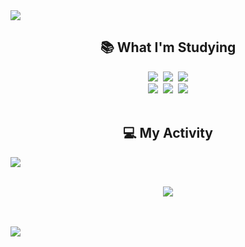 <!-- Top banner -->
<img src="https://capsule-render.vercel.app/api?type=waving&color=f7d49b&height=300&section=header&text=Hello,%20I'm%20Jeong&fontSize=70&fontColor=ffffff&animation=twinkling&fontAlign=55&fontAlignY=30&desc=who%20wanna%20be%20Front-End%20Developer&descSize=25&descAlign=62&descAlignY=50" />

<!-- Desc Section -->
<h2 align="center">📚 What I'm Studying</h2>

<div align="center">
  <img src="https://img.shields.io/badge/HTML5-white?style=flat-square&logo=HTML5&logoColor=white&color=E34F26"/></a>&nbsp;
  <img src="https://img.shields.io/badge/CSS3-white?style=flat-square&logo=CSS3&logoColor=white&color=1572B6"/></a>&nbsp;
  <img src="https://img.shields.io/badge/JavaScript-black?style=flat-square&logo=JavaScript&logoColor=black&color=F7DF1E"/></a>
  <br/>
  <img src="https://img.shields.io/badge/jQuery-white?style=flat-square&logo=jQuery&logoColor=white&color=0769AD"/></a>&nbsp;
  <img src="https://img.shields.io/badge/React-black?style=flat-square&logo=React&logoColor=black&color=61DAFB"/></a>&nbsp;
  <img src="https://img.shields.io/badge/Git-white?style=flat-square&logo=Git&logoColor=white&color=F05032"/></a>
</div>

<br>

<!-- Github stats & Top Langs -->
<h2 align="center">💻 My Activity</h2>

<a href="https://github.com/anuraghazra/github-readme-stats"><img src="https://github-readme-stats.vercel.app/api?username=Jeong-jj&show_icons=true&theme=vue"></a>

<br/>

<div align="center"><a href="https://github.com/anuraghazra/github-readme-stats"><img src="https://github-readme-stats.vercel.app/api/top-langs/?username=Jeong-jj&layout=compact"></a></div>

<br/>
<br/>

<!-- Commit Graph -->

<a href="https://github.com/ashutosh00710/github-readme-activity-graph"><img src="https://github-readme-activity-graph.cyclic.app/graph?username=Jeong-jj&bg_color=fff&color=000&line=fae4bf&point=f9d498&area=true&area_color=f2dab3&hide_border=true"/></a>

<!--
**Jeong-jj/Jeong-jj** is a ✨ _special_ ✨ repository because its `README.md` (this file) appears on your GitHub profile.

Here are some ideas to get you started:

- 🔭 I’m currently working on ...
- 🌱 I’m currently learning ...
- 👯 I’m looking to collaborate on ...
- 🤔 I’m looking for help with ...
- 💬 Ask me about ...
- 📫 How to reach me: ...
- 😄 Pronouns: ...
- ⚡ Fun fact: ...
-->
